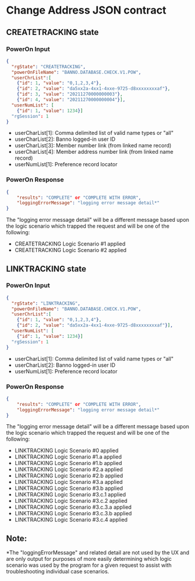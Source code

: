 # Change Address JSON contract
## CREATETRACKING state
### PowerOn Input
```json
{
  "rgState": "CREATETRACKING",
  "powerOnFileName": "BANNO.DATABASE.CHECK.V1.POW",
  "userChrList":[
    {"id": 1, "value": "0,1,2,3,4"},
    {"id": 2, "value": "da5xx2a-4xx1-4xxe-9725-d8xxxxxxxxaf"},
    {"id": 3, "value": "20211270000000003"},
    {"id": 4, "value": "20211270000000004"}],
  "userNumList": [
    {"id": 1, "value": 1234}]
  "rgSession": 1
}
```
 - userCharList[1]: Comma delimited list of valid name types or "all"
 - userCharList[2]: Banno logged-in user ID
 - userCharList[3]: Member number link (from linked name record)
 - userCharList[4]: Member address number link (from linked name record)
 - userNumList[1]: Preference record locator
### PowerOn Response
```json
{
    "results": "COMPLETE" or "COMPLETE WITH ERROR",
    "loggingErrorMessage": "logging error message detail*"
}
```
The "logging error message detail" will be a different message based upon the logic scenario which trapped the request and will be one of the following:
- CREATETRACKING Logic Scenario #1 applied
- CREATETRACKING Logic Scenario #2 applied

## LINKTRACKING state
### PowerOn Input
```json
{
  "rgState": "LINKTRACKING",
  "powerOnFileName": "BANNO.DATABASE.CHECK.V1.POW",
  "userChrList":[
    {"id": 1, "value": "0,1,2,3,4"},
    {"id": 2, "value": "da5xx2a-4xx1-4xxe-9725-d8xxxxxxxxaf"}],
  "userNumList": [
    {"id": 1, "value": 1234}]
  "rgSession": 1
}
```
 - userCharList[1]: Comma delimited list of valid name types or "all"
 - userCharList[2]: Banno logged-in user ID
 - userNumList[1]: Preference record locator
### PowerOn Response
```json
{
    "results": "COMPLETE" or "COMPLETE WITH ERROR",
    "loggingErrorMessage": "logging error message detail*"
}
```
The "logging error message detail" will be a different message based upon the logic scenario which trapped the request and will be one of the following:
- LINKTRACKING Logic Scenario #0 applied
- LINKTRACKING Logic Scenario #1.a applied
- LINKTRACKING Logic Scenario #1.b applied
- LINKTRACKING Logic Scenario #2.a applied
- LINKTRACKING Logic Scenario #2.b applied
- LINKTRACKING Logic Scenario #3.a applied
- LINKTRACKING Logic Scenario #3.b applied
- LINKTRACKING Logic Scenario #3.c.1 applied
- LINKTRACKING Logic Scenario #3.c.2 applied
- LINKTRACKING Logic Scenario #3.c.3.a applied
- LINKTRACKING Logic Scenario #3.c.3.b applied
- LINKTRACKING Logic Scenario #3.c.4 applied

## Note:
*The "loggingErrorMessage" and related detail are not used by the UX and are only output for purposes of more easily determining which logic scenario was used by the program for a given request to assist with
troubleshooting individual case scenarios.
